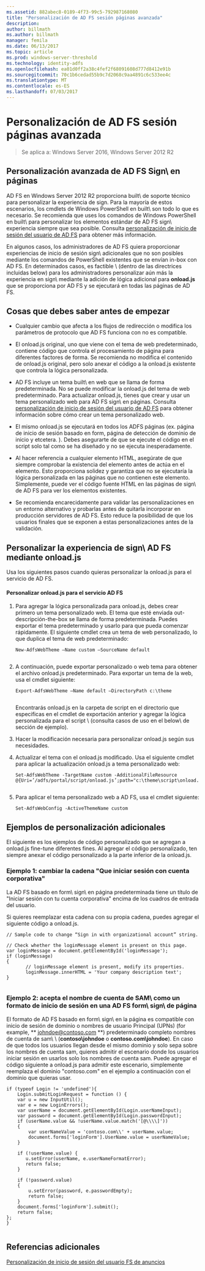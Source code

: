 ```yaml
---
ms.assetid: 882abec8-0189-4f73-99c5-792987168080
title: "Personalización de AD FS sesión páginas avanzada"
description: 
author: billmath
ms.author: billmath
manager: femila
ms.date: 06/13/2017
ms.topic: article
ms.prod: windows-server-threshold
ms.technology: identity-adfs
ms.openlocfilehash: ea01d0ff2a38c4fef2f68091608d777d8412e91b
ms.sourcegitcommit: 70c1b6cedad55b9c7d2068c9aa4891c6c533ee4c
ms.translationtype: MT
ms.contentlocale: es-ES
ms.lasthandoff: 07/03/2017
---
```

# <a name="advanced-customization-of-ad-fs-sign-in-pages"></a>Personalización de AD FS sesión páginas avanzada

>Se aplica a: Windows Server 2016, Windows Server 2012 R2
  
## <a name="advanced-customization-of-ad-fs-sign-in-pages"></a>Personalización avanzada de AD FS Sign\ en páginas  
AD FS en Windows Server 2012 R2 proporciona built\ de soporte técnico para personalizar la experiencia de sign\. Para la mayoría de estos escenarios, los cmdlets de Windows PowerShell en built\ son todo lo que es necesario.  Se recomienda que uses los comandos de Windows PowerShell en built\ para personalizar los elementos estándar de AD FS sign\ experiencia siempre que sea posible.  Consulta [personalización de inicio de sesión del usuario de AD FS](AD-FS-user-sign-in-customization.md) para obtener más información.  
  
En algunos casos, los administradores de AD FS quiera proporcionar experiencias de inicio de sesión sign\ adicionales que no son posibles mediante los comandos de PowerShell existentes que se envían in\-box con AD FS. En determinados casos, es factible \ (dentro de las directrices incluidas below\) para los administradores personalizar aún más la experiencia en sign\ mediante la adición de lógica adicional para **onload.js** que se proporciona por AD FS y se ejecutará en todas las páginas de AD FS.  
  
## <a name="things-to-know-before-you-start"></a>Cosas que debes saber antes de empezar  
  
-   Cualquier cambio que afecta a los flujos de redirección o modifica los parámetros de protocolo que AD FS funciona con no es compatible.
  
-   El onload.js original, uno que viene con el tema de web predeterminado, contiene código que controla el procesamiento de página para diferentes factores de forma. Se recomienda no modifica el contenido de onload.js original, pero solo anexar el código a la onload.js existente que controla la lógica personalizada.  
  
-   AD FS incluye un tema built\ en web que se llama de forma predeterminada. No se puede modificar la onload.js del tema de web predeterminado. Para actualizar onload.js, tienes que crear y usar un tema personalizado web para AD FS sign\ en páginas.  Consulta [personalización de inicio de sesión del usuario de AD FS](AD-FS-user-sign-in-customization.md) para obtener información sobre cómo crear un tema personalizado web.  
  
-   El mismo onload.js se ejecutará en todos los ADFS páginas \(ex. página de inicio de sesión basado en form\, página de detección de dominio de inicio y etcetera. \). Debes asegurarte de que se ejecute el código en el script solo tal como se ha diseñado y no se ejecuta inesperadamente.  
  
-   Al hacer referencia a cualquier elemento HTML, asegúrate de que siempre comprobar la existencia del elemento antes de actúa en el elemento. Esto proporciona solidez y garantiza que no se ejecutaría la lógica personalizada en las páginas que no contienen este elemento. Simplemente, puede ver el código fuente HTML en las páginas de sign\ de AD FS para ver los elementos existentes.  
  
-   Se recomienda encarecidamente para validar las personalizaciones en un entorno alternativo y probarlas antes de quitarla incorporar en producción servidores de AD FS. Esto reduce la posibilidad de que los usuarios finales que se exponen a estas personalizaciones antes de la validación.  
  
## <a name="customizing-the-ad-fs-sign-in-experience-by-using-onloadjs"></a>Personalizar la experiencia de sign\ AD FS mediante onload.js  
Usa los siguientes pasos cuando quieras personalizar la onload.js para el servicio de AD FS.  
  
#### <a name="customizing-onloadjs-for-the-ad-fs-service"></a>Personalizar onload.js para el servicio AD FS  
  
1.  Para agregar la lógica personalizada para onload.js, debes crear primero un tema personalizado web. El tema que esté enviada out\-descripción\-the\-box se llama de forma predeterminada. Puedes exportar el tema predeterminado y usarlo para que pueda comenzar rápidamente. El siguiente cmdlet crea un tema de web personalizado, lo que duplica el tema de web predeterminado:  
  
    ```  
    New-AdfsWebTheme –Name custom –SourceName default  
  
    ```  
  
2.  A continuación, puede exportar personalizado o web tema para obtener el archivo onload.js predeterminado. Para exportar un tema de la web, usa el cmdlet siguiente:  
  
    ```  
    Export-AdfsWebTheme –Name default –DirectoryPath c:\theme  
  
    ```  
  
    Encontrarás onload.js en la carpeta de script en el directorio que especificas en el cmdlet de exportación anterior y agregar la lógica personalizada para el script \ (consulta casos de uso en el below\ de sección de ejemplo).  
  
3.  Hacer la modificación necesaria para personalizar onload.js según sus necesidades.  
  
4.  Actualizar el tema con el onload.js modificado. Usa el siguiente cmdlet para aplicar la actualización onload.js a tema personalizado web:  
  
    ```  
    Set-AdfsWebTheme -TargetName custom -AdditionalFileResource @{Uri=’/adfs/portal/script/onload.js’;path="c:\theme\script\onload.js"}  
  
    ```  
  
5.  Para aplicar el tema personalizado web a AD FS, usa el cmdlet siguiente:  
  
    ```  
    Set-AdfsWebConfig -ActiveThemeName custom  
    ```  
  
## <a name="additional-customization-examples"></a>Ejemplos de personalización adicionales  
El siguiente es los ejemplos de código personalizado que se agregan a onload.js fine\-tune diferentes fines. Al agregar el código personalizado, ten siempre anexar el código personalizado a la parte inferior de la onload.js.  
  
### <a name="example-1-change-sign-in-with-organizational-account-string"></a>Ejemplo 1: cambiar la cadena "Que iniciar sesión con cuenta corporativa"  
La AD FS basado en form\ sign\ en página predeterminada tiene un título de "Iniciar sesión con tu cuenta corporativa" encima de los cuadros de entrada del usuario.  
  
Si quieres reemplazar esta cadena con su propia cadena, puedes agregar el siguiente código a onload.js.  
  
```  
// Sample code to change “Sign in with organizational account” string.  
  
// Check whether the loginMessage element is present on this page.  
var loginMessage = document.getElementById('loginMessage');  
if (loginMessage)  
{  
       // loginMessage element is present, modify its properties.  
       loginMessage.innerHTML = 'Your company description text';  
}  
  
```  
  
### <a name="example-2-accept-sam-account-name-as-a-login-format-on-an-ad-fs-form-based-sign-in-page"></a>Ejemplo 2: acepta el nombre de cuenta de SAM\ como un formato de inicio de sesión en una AD FS form\ sign\ de página  
El formato de AD FS basado en form\ sign\ en la página es compatible con inicio de sesión de dominio o nombres de usuario Principal \(UPNs\) \(for example, ** johndoe@contoso.com **\) predeterminado completo nombres de cuenta de sam\ \ (**contoso\\johndoe** o **contoso.com\\johndoe**\). En caso de que todos los usuarios llegan desde el mismo dominio y solo sepa sobre los nombres de cuenta sam\, quieres admitir el escenario donde los usuarios iniciar sesión en usarlos solo los nombres de cuenta sam\. Puede agregar el código siguiente a onload.js para admitir este escenario, simplemente reemplaza el dominio "contoso.com" en el ejemplo a continuación con el dominio que quieras usar.  
  
```  
if (typeof Login != 'undefined'){  
    Login.submitLoginRequest = function () {   
    var u = new InputUtil();  
    var e = new LoginErrors();  
    var userName = document.getElementById(Login.userNameInput);  
    var password = document.getElementById(Login.passwordInput);  
    if (userName.value && !userName.value.match('[@\\\\]'))   
    {  
        var userNameValue = 'contoso.com\\' + userName.value;  
        document.forms['loginForm'].UserName.value = userNameValue;  
    }  
  
    if (!userName.value) {  
       u.setError(userName, e.userNameFormatError);  
       return false;  
    }  
  
    if (!password.value)   
    {  
        u.setError(password, e.passwordEmpty);  
        return false;  
    }  
    document.forms['loginForm'].submit();  
    return false;  
};  
}  
  
```  
  
## <a name="additional-references"></a>Referencias adicionales 
[Personalización de inicio de sesión del usuario FS de anuncios](AD-FS-user-sign-in-customization.md)  
  

